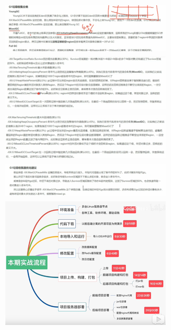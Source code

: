<img src="G1.assets/image-20200822144632223.png" alt="image-20200822144632223" />



![image-20200822144653445](G1.assets/image-20200822144653445.png)



![image-20200822144709295](G1.assets/image-20200822144709295.png)

![image-20200822144714870](G1.assets/image-20200822144714870.png)

![image-20200822144741616](G1.assets/image-20200822144741616.png)

